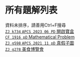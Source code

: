 # 所有題解列表
資料未排序，請善用Ctrl+F搜尋  
[`ZJ k734` `APCS 2023 06 PD` 開啟寶盒](/codesp/docs/ZJ_k734)  
[`CF 1916 pD` Mathematical Problem](/codesp/docs/CF_1916_pD)  
[`ZJ g598` `APCS 2021 11 pD` 真假子圖](/codesp/docs/zj_g598)  
[`ZJ g278` 美食博覽會](/codesp/docs/ZJ_g278)  
